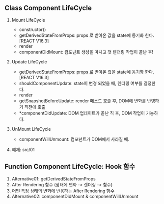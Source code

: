 ## Class Component LifeCycle
1. Mount LifeCycle
    - constructor()
    - getDerivedStateFromProps: props 로 받아온 값을 state에 동기화 한다. [REACT V16.3]
    - render
    - componentDidMount: 컴포넌트 생성을 마치고 첫 렌더링 작업이 끝난 후!

2. Update LifeCycle 
    - getDerivedStateFromProps: props 로 받아온 값을 state에 동기화 한다. [REACT V16.3]
    - shouldComponentUpdate: state이 변경 되었을 때, 렌더링 여부를 결정한다.
    - render
    - getSnapshotBeforeUpdate: render 메소드 호출 후, DOM에 변화를 반영하기 직전에 호출 
    - *componentDidUpdate: DOM 업데이트가 끝난 직 후, DOM 작업이 가능하다.

3. UnMount LifeCycle
    - componentWillUnmount: 컴포넌트가 DOM에서 사라질 때.
    

4. 예제: src/01

## Function Component LifeCycle: Hook 함수
1. Alternative01: getDerivedStateFromProps
2. After Rendering 함수 (상태에 변화 -> 렌더링 -> 함수)
3. 어떤 특정 상태의 변화에 반응하는 After Rendering 함수
4. Alternative02: componentDidMount & componentWillUnmount